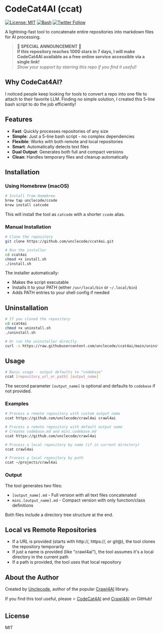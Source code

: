 # CodeCat4AI (ccat)

[![License: MIT](https://img.shields.io/badge/License-MIT-yellow.svg)](https://opensource.org/licenses/MIT)
[![Bash](https://img.shields.io/badge/Shell-Bash-blue.svg)](https://www.gnu.org/software/bash/)
[![Twitter Follow](https://img.shields.io/twitter/follow/unclecode?style=social)](https://twitter.com/unclecode)

A lightning-fast tool to concatenate entire repositories into markdown files for AI processing.

> **🌟 SPECIAL ANNOUNCEMENT 🌟**  
> **If this repository reaches 1000 stars in 7 days, I will make CodeCat4AI available as a free online service accessible via a single link!**  
> *Show your support by starring this repo if you find it useful!*

## Why CodeCat4AI?

I noticed people keep looking for tools to convert a repo into one file to attach to their favorite LLM. Finding no simple solution, I created this 5-line bash script to do the job efficiently!

## Features

- **Fast**: Quickly processes repositories of any size
- **Simple**: Just a 5-line bash script - no complex dependencies
- **Flexible**: Works with both remote and local repositories
- **Smart**: Automatically detects text files
- **Dual Output**: Generates both full and compact versions
- **Clean**: Handles temporary files and cleanup automatically

## Installation

### Using Homebrew (macOS)

```bash
# Install from Homebrew
brew tap unclecode/ccode
brew install catcode
```

This will install the tool as `catcode` with a shorter `ccode` alias.

### Manual Installation

```bash
# Clone the repository
git clone https://github.com/unclecode/ccat4ai.git

# Run the installer
cd ccat4ai
chmod +x install.sh
./install.sh
```

The installer automatically:
- Makes the script executable
- Installs it to your PATH (either `/usr/local/bin` or `~/.local/bin`)
- Adds PATH entries to your shell config if needed

## Uninstallation

```bash
# If you cloned the repository
cd ccat4ai
chmod +x uninstall.sh
./uninstall.sh

# Or run the uninstaller directly
curl -s https://raw.githubusercontent.com/unclecode/ccat4ai/main/uninstall.sh | bash
```

## Usage

```bash
# Basic usage - output defaults to "codebase"
ccat [repository_url_or_path] [output_name]
```

The second parameter `[output_name]` is optional and defaults to `codebase` if not provided.

### Examples

```bash
# Process a remote repository with custom output name
ccat https://github.com/unclecode/crawl4ai crawl4ai

# Process a remote repository with default output name
# Creates codebase.md and mini.codebase.md
ccat https://github.com/unclecode/crawl4ai

# Process a local repository by name (if in current directory)
ccat crawl4ai

# Process a local repository by path
ccat ~/projects/crawl4ai
```

### Output

The tool generates two files:
- `[output_name].md` - Full version with all text files concatenated
- `mini.[output_name].md` - Compact version with only function/class definitions

Both files include a directory tree structure at the end.

## Local vs Remote Repositories

- If a URL is provided (starts with http://, https://, or git@), the tool clones the repository temporarily
- If just a name is provided (like "crawl4ai"), the tool assumes it's a local directory in the current path
- If a path is provided, the tool uses that local repository

## About the Author

Created by [Unclecode](https://github.com/unclecode), author of the popular [Crawl4AI](https://github.com/unclecode/crawl4ai) library.

If you find this tool useful, please ⭐ [CodeCat4AI](https://github.com/unclecode/ccat4ai) and [Crawl4AI](https://github.com/unclecode/crawl4ai) on GitHub!

## License

MIT
